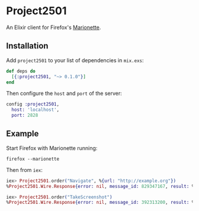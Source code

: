 # Project2501

An Elixir client for Firefox's [Marionette](https://developer.mozilla.org/en-US/docs/Mozilla/QA/Marionette/Protocol).

## Installation

Add `project2501` to your list of dependencies in `mix.exs`:

```elixir
def deps do
  [{:project2501, "~> 0.1.0"}]
end
```

Then configure the `host` and `port` of the server:

```elixir
config :project2501,
  host: 'localhost',
  port: 2828
```

## Example

Start Firefox with Marionette running:

    firefox --marionette

Then from `iex`:

```elixir
iex> Project2501.order("Navigate", %{url: "http://example.org"})
%Project2501.Wire.Response{error: nil, message_id: 829347167, result: %{}}

iex> Project2501.order("TakeScreenshot")
%Project2501.Wire.Response{error: nil, message_id: 392313200, result: %{"value" => ...}}
```
